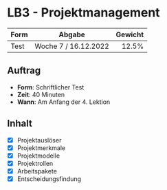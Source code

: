 # LB3 - Projektmanagement

Form | Abgabe               | Gewicht
:--- | :---:                | ---:
Test | Woche 7 / 16.12.2022 | 12.5%

## Auftrag

- **Form**: Schriftlicher Test
- **Zeit**: 40 Minuten
- **Wann**: Am Anfang der 4. Lektion

## Inhalt

- [X] Projektauslöser
- [X] Projektmerkmale
- [X] Projektmodelle
- [X] Projektrollen
- [X] Arbeitspakete
- [X] Entscheidungsfindung
